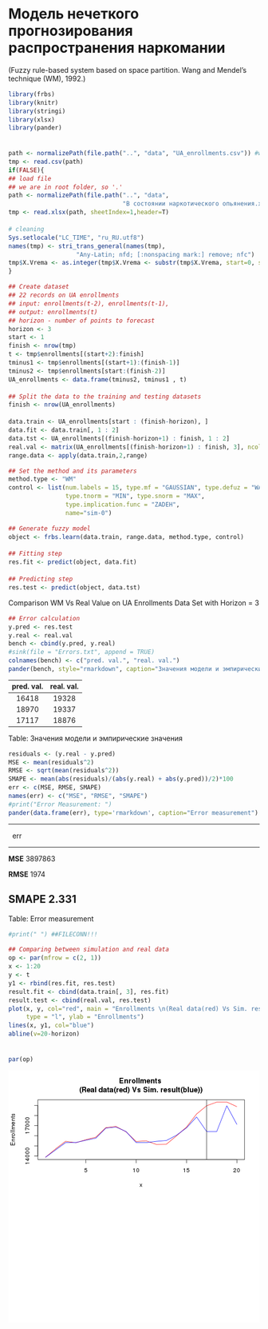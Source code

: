 # Модель нечеткого прогнозирования распространения наркомании
(Fuzzy rule-based system based on space partition. 
Wang and Mendel’s technique (WM), 1992.)



```r
library(frbs)
library(knitr)
library(stringi)
library(xlsx)
library(pander)


path <- normalizePath(file.path("..", "data", "UA_enrollments.csv")) #we are in root folder, so '.'
tmp <- read.csv(path)
if(FALSE){
## load file
## we are in root folder, so '.'
path <- normalizePath(file.path("..", "data", 
                                "В состоянии наркотического опьянения.xlsx")) 
tmp <- read.xlsx(path, sheetIndex=1,header=T)

# cleaning
Sys.setlocale("LC_TIME", "ru_RU.utf8") 
names(tmp) <- stri_trans_general(names(tmp), 
                   "Any-Latin; nfd; [:nonspacing mark:] remove; nfc")
tmp$X.Vrema <- as.integer(tmp$X.Vrema <- substr(tmp$X.Vrema, start=0, stop=4))
}
```



```r
## Create dataset
## 22 records on UA enrollments
## input: enrollments(t-2), enrollments(t-1), 
## output: enrollments(t)
## horizon - number of points to forecast
horizon <- 3
start <- 1
finish <- nrow(tmp)
t <- tmp$enrollments[(start+2):finish]
tminus1 <- tmp$enrollments[(start+1):(finish-1)]
tminus2 <- tmp$enrollments[start:(finish-2)]
UA_enrollments <- data.frame(tminus2, tminus1 , t)

## Split the data to the training and testing datasets
finish <- nrow(UA_enrollments)

data.train <- UA_enrollments[start : (finish-horizon), ]
data.fit <- data.train[, 1 : 2]
data.tst <- UA_enrollments[(finish-horizon+1) : finish, 1 : 2]
real.val <- matrix(UA_enrollments[(finish-horizon+1) : finish, 3], ncol = 1)
range.data <- apply(data.train,2,range)
```

```r
## Set the method and its parameters
method.type <- "WM"
control <- list(num.labels = 15, type.mf = "GAUSSIAN", type.defuz = "WAM", 
                type.tnorm = "MIN", type.snorm = "MAX", 
                type.implication.func = "ZADEH",
                name="sim-0") 
```

```r
## Generate fuzzy model
object <- frbs.learn(data.train, range.data, method.type, control)

## Fitting step
res.fit <- predict(object, data.fit)

## Predicting step
res.test <- predict(object, data.tst)
```

Comparison WM Vs Real Value on UA Enrollments Data Set with Horizon = 3

```r
## Error calculation
y.pred <- res.test
y.real <- real.val
bench <- cbind(y.pred, y.real)
#sink(file = "Errors.txt", append = TRUE)
colnames(bench) <- c("pred. val.", "real. val.")
pander(bench, style="rmarkdown", caption="Значения модели и эмпирические значения")
```



|  pred. val.  |  real. val.  |
|:------------:|:------------:|
|    16418     |    19328     |
|    18970     |    19337     |
|    17117     |    18876     |

Table: Значения модели и эмпирические значения

```r
residuals <- (y.real - y.pred)
MSE <- mean(residuals^2)
RMSE <- sqrt(mean(residuals^2))
SMAPE <- mean(abs(residuals)/(abs(y.real) + abs(y.pred))/2)*100
err <- c(MSE, RMSE, SMAPE)
names(err) <- c("MSE", "RMSE", "SMAPE")
#print("Error Measurement: ")
pander(data.frame(err), type='rmarkdown', caption="Error measurement") 
```


-------------------
  &nbsp;      err  
----------- -------
  **MSE**   3897863

 **RMSE**    1974  

 **SMAPE**   2.331 
-------------------

Table: Error measurement

```r
#print(" ") ##FILECONN!!!
```

```r
## Comparing between simulation and real data
op <- par(mfrow = c(2, 1))
x <- 1:20
y <- t
y1 <- rbind(res.fit, res.test)
result.fit <- cbind(data.train[, 3], res.fit)
result.test <- cbind(real.val, res.test)
plot(x, y, col="red", main = "Enrollments \n(Real data(red) Vs Sim. result(blue))", 
     type = "l", ylab = "Enrollments")
lines(x, y1, col="blue")
abline(v=20-horizon)


par(op)
```

![plot of chunk cmp](figure/cmp.png) 
